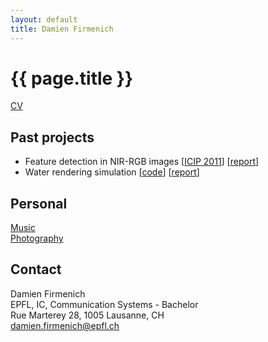 ```yaml
---
layout: default
title: Damien Firmenich
---
```

	
# {{ page.title }}

[CV](/resume.html)

<!-- ## Current Projects -->


## Past projects
- Feature detection in NIR-RGB images
[[ICIP 2011](https://github.com/downloads/damienfir/damienfir.github.com/icip2011.pdf)]
[[report](http://cloud.github.com/downloads/damienfir/damienfir.github.com/firmenich_feature_detection_nir2011.pdf "Feature detection PDF")]
- Water rendering simulation
[[code](https://github.com/damienfir/water_rendering)]
[[report](http://cloud.github.com/downloads/damienfir/damienfir.github.com/firmenich_water_rendering2010.pdf "Water rendering pdf")]

## Personal
[Music](http://www.digthis.ch)  
[Photography](http://www.flickr.com/photos/damienfir)

## Contact
Damien Firmenich  
EPFL, IC, Communication Systems - Bachelor  
Rue Marterey 28, 1005 Lausanne, CH  
<damien.firmenich@epfl.ch>
